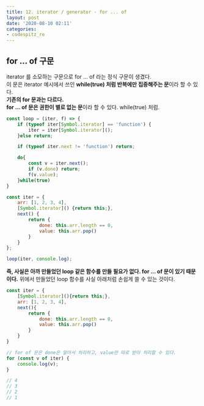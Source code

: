 ```yaml
---
title: 12. iterator / generator - for ... of
layout: post
date: '2020-08-10 02:11'
categories:
- codespitz_re
---
```


## for ... of 구문

iterator 를 소모하는 구문으로 for ... of 라는 정식 구문이 생겼다.  
이 문은 iterator 예시에서 쓰인 **while(true) 처럼 반복에만 집중해주는 문**이라 할 수 있다.  
**기존의 for 문과는 다르다.**  
**for ... of 문은 권한이 별로 없는 문**이라 할 수 있다. while(true) 처럼.

```javascript
const loop = (iter, f) => {
    if (typeof iter[Symbol.iterator] == 'function') {
        iter = iter[Symbol.iterator]();
    }else return;

    if (typeof iter.next != 'function') return;

    do{
        const v = iter.next();
        if (v.done) return; 
        f(v.value); 
    }while(true)
}

const iter = {
    arr: [1, 2, 3, 4],
    [Symbol.iterator]() {return this;},
    next() {
        return {
            done: this.arr.length == 0,
            value: this.arr.pop()
        }
    }
};

loop(iter, console.log);
```

**즉, 사실은 아까 만들었던 loop 같은 함수를 만들 필요가 없다. for ... of 문이 있기 때문이다.**
위에서 만들었던 loop 함수를 사실 아래처럼 손쉽게 쓸 수 있는 것이다.

```javascript
const iter = {
    [Symbol.iterator](){return this;},
    arr: [1, 2, 3, 4],
    next(){
        return {
            done: this.arr.length == 0,
            value: this.arr.pop()
        }
    }
}

// for of 문은 done은 알아서 처리하고, value만 따로 받아 처리할 수 있다.
for (const v of iter) {
    console.log(v);
}

// 4
// 3
// 2
// 1
```


